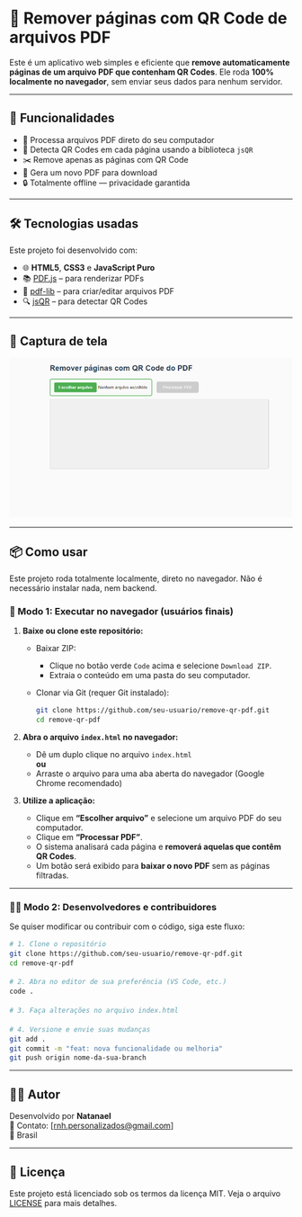 # 🧹 Remover páginas com QR Code de arquivos PDF

Este é um aplicativo web simples e eficiente que **remove automaticamente páginas de um arquivo PDF que contenham QR Codes**. Ele roda **100% localmente no navegador**, sem enviar seus dados para nenhum servidor.

---

## 🚀 Funcionalidades

- 📄 Processa arquivos PDF direto do seu computador
- 🧠 Detecta QR Codes em cada página usando a biblioteca `jsQR`
- ✂️ Remove apenas as páginas com QR Code
- 💾 Gera um novo PDF para download
- 🔒 Totalmente offline — privacidade garantida

---

## 🛠 Tecnologias usadas

Este projeto foi desenvolvido com:

- 🌐 **HTML5**, **CSS3** e **JavaScript Puro**
- 📚 [PDF.js](https://mozilla.github.io/pdf.js/) – para renderizar PDFs
- 🧱 [pdf-lib](https://pdf-lib.js.org/) – para criar/editar arquivos PDF
- 🔍 [jsQR](https://github.com/cozmo/jsQR) – para detectar QR Codes

---

## 📸 Captura de tela

![screenshot](assets/screenshot.png) <!-- opcional, se você colocar uma imagem -->

---

## 📦 Como usar

Este projeto roda totalmente localmente, direto no navegador. Não é necessário instalar nada, nem backend.

### 🧪 Modo 1: Executar no navegador (usuários finais)

1. **Baixe ou clone este repositório:**

   - Baixar ZIP:
     - Clique no botão verde `Code` acima e selecione `Download ZIP`.
     - Extraia o conteúdo em uma pasta do seu computador.

   - Clonar via Git (requer Git instalado):
     ```bash
     git clone https://github.com/seu-usuario/remove-qr-pdf.git
     cd remove-qr-pdf
     ```

2. **Abra o arquivo `index.html` no navegador:**

   - Dê um duplo clique no arquivo `index.html`  
   **ou**
   - Arraste o arquivo para uma aba aberta do navegador (Google Chrome recomendado)

3. **Utilize a aplicação:**

   - Clique em **“Escolher arquivo”** e selecione um arquivo PDF do seu computador.
   - Clique em **“Processar PDF”**.
   - O sistema analisará cada página e **removerá aquelas que contêm QR Codes**.
   - Um botão será exibido para **baixar o novo PDF** sem as páginas filtradas.

---

### 🧑‍💻 Modo 2: Desenvolvedores e contribuidores

Se quiser modificar ou contribuir com o código, siga este fluxo:

```bash
# 1. Clone o repositório
git clone https://github.com/seu-usuario/remove-qr-pdf.git
cd remove-qr-pdf

# 2. Abra no editor de sua preferência (VS Code, etc.)
code .

# 3. Faça alterações no arquivo index.html

# 4. Versione e envie suas mudanças
git add .
git commit -m "feat: nova funcionalidade ou melhoria"
git push origin nome-da-sua-branch
```

---

## 🧑‍💻 Autor

Desenvolvido por **Natanael**  
💬 Contato: [rnh.personalizados@gmail.com]  
📍 Brasil

---

## 📄 Licença

Este projeto está licenciado sob os termos da licença MIT. Veja o arquivo [LICENSE](LICENSE) para mais detalhes.
